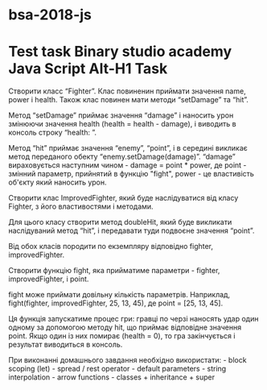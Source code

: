 # bsa-2018-js
Test task Binary studio academy Java Script
Alt-H1 Task
======
Створити класс “Fighter”. Клас повиненин приймати значення name, power і health. Також клас повинен мати методи “setDamage” та “hit”.

Метод “setDamage” приймає значення “damage” і наносить урон змінюючи значення health (health = health - damage), і виводить в консоль строку “health: ”.

Метод “hit” приймає значення “enemy”, “point”, і в середині викликає метод переданого обекту “enemy.setDamage(damage)”. “damage” вираховується наступним чином - damage = point * power, де point - змінний параметр, прийнятий в функцію "fight", power - це властивість об'єкту який наносить урон.

Створити клас ImprovedFighter, який буде наслідуватися від класу Fighter, з його властивостями і методами.

Для цього класу створити метод doubleHit, який буде викликати наслідуваний метод “hit”, і передавати туди подвоєне значення “point”.

Від обох класів породити по екземпляру відповідно fighter, improvedFighter.

Створити функцію fight, яка прийматиме параметри - fighter, improvedFighter, і point.

fight може приймати довільну кількість параметрів. Наприклад, fight(fighter, improvedFighter, 25, 13, 45), де point = [25, 13, 45].

Ця функція запускатиме процес гри: гравці по черзі наносять удар один одному за допомогою методу hit, що приймає відповідне значення point. Якщо один із них помирає (health = 0), то гра закінчується і результат виводиться в консоль.

При виконанні домашнього завдання необхідно використати: - block scoping (let) - spread / rest operator - default parameters - string interpolation - arrow functions - classes + inheritance + super
